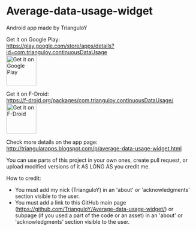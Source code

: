 # Average-data-usage-widget

Android app made by TrianguloY

Get it on Google Play:\
https://play.google.com/store/apps/details?id=com.trianguloy.continuousDataUsage \
[<img src="https://play.google.com/intl/en_us/badges/images/generic/en-play-badge.png"
alt="Get it on Google Play"
height="80">](https://play.google.com/store/apps/details?id=com.trianguloy.continuousDataUsage)

Get it on F-Droid:\
https://f-droid.org/packages/com.trianguloy.continuousDataUsage/ \
[<img src="https://fdroid.gitlab.io/artwork/badge/get-it-on.png"
alt="Get it on F-Droid"
height="80">](https://f-droid.org/packages/com.trianguloy.continuousDataUsage/)

Check more details on the app page: \
http://triangularapps.blogspot.com/p/average-data-usage-widget.html

You can use parts of this project in your own ones, create pull request, or upload modified versions of it AS LONG AS you credit me.

How to credit:
- You must add my nick (TrianguloY) in an 'about' or 'acknowledgments' section visible to the user.
- You must add a link to this GitHub main page (https://github.com/TrianguloY/Average-data-usage-widget/) or subpage (if you used a part of the code or an asset) in an 'about' or 'acknowledgments' section visible to the user.
